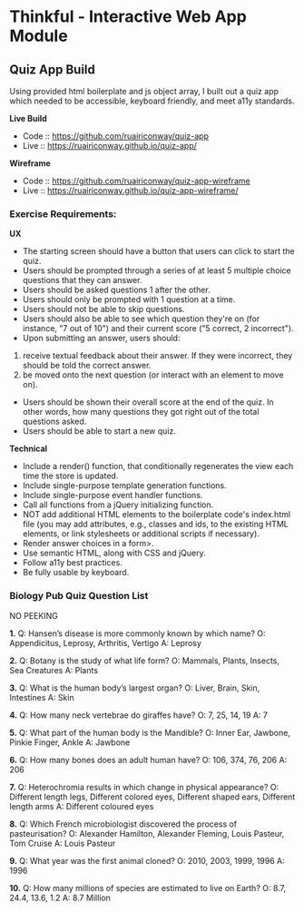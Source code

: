 # Thinkful - Interactive Web App Module


## Quiz App Build
Using provided html boilerplate and js object array, I built out a quiz app which needed to be accessible, keyboard friendly, and meet a11y standards.

**Live Build**
- Code :: https://github.com/ruairiconway/quiz-app
- Live :: https://ruairiconway.github.io/quiz-app/

**Wireframe**
- Code :: https://github.com/ruairiconway/quiz-app-wireframe
- Live :: https://ruairiconway.github.io/quiz-app-wireframe/

### Exercise Requirements:
**UX**
- The starting screen should have a button that users can click to start the quiz.
- Users should be prompted through a series of at least 5 multiple choice questions that they can answer.
- Users should be asked questions 1 after the other.
- Users should only be prompted with 1 question at a time.
- Users should not be able to skip questions.
- Users should also be able to see which question they're on (for instance, "7 out of 10") and their current score ("5 correct, 2 incorrect").
- Upon submitting an answer, users should:
1. receive textual feedback about their answer. If they were incorrect, they should be told the correct answer.
2. be moved onto the next question (or interact with an element to move on).
- Users should be shown their overall score at the end of the quiz. In other words, how many questions they got right out of the total questions asked.
- Users should be able to start a new quiz.

**Technical**
- Include a render() function, that conditionally regenerates the view each time the store is updated.
- Include single-purpose template generation functions.
- Include single-purpose event handler functions.
- Call all functions from a jQuery initializing function.
- NOT add additional HTML elements to the boilerplate code's index.html file (you may add attributes, e.g., classes and ids, to the existing HTML elements, or link stylesheets or additional scripts if necessary).
- Render answer choices in a form>.
- Use semantic HTML, along with CSS and jQuery.
- Follow a11y best practices.
- Be fully usable by keyboard.


### Biology Pub Quiz Question List
NO PEEKING

**1.**
Q: Hansen’s disease is more commonly known by which name?
O: Appendicitus, Leprosy, Arthritis, Vertigo
A: Leprosy

**2.**
Q: Botany is the study of what life form?
O: Mammals, Plants, Insects, Sea Creatures 
A: Plants

**3.**
Q: What is the human body’s largest organ?
O: Liver, Brain, Skin, Intestines
A: Skin

**4.**
Q: How many neck vertebrae do giraffes have?
O: 7, 25, 14, 19
A: 7

**5.**
Q: What part of the human body is the Mandible?
O: Inner Ear, Jawbone, Pinkie Finger, Ankle
A: Jawbone

**6.**
Q: How many bones does an adult human have?
O: 106, 374, 76, 206
A: 206

**7.**
Q: Heterochromia results in which change in physical appearance?
O: Different length legs, Different colored eyes, Different shaped ears, Different length arms
A: Different coloured eyes

**8.**
Q: Which French microbiologist discovered the process of pasteurisation?
O: Alexander Hamilton, Alexander Fleming, Louis Pasteur, Tom Cruise
A: Louis Pasteur

**9.**
Q: What year was the first animal cloned?
O: 2010, 2003, 1999, 1996
A: 1996

**10.**
Q: How many millions of species are estimated to live on Earth?
O: 8.7, 24.4, 13.6, 1.2
A: 8.7 Million